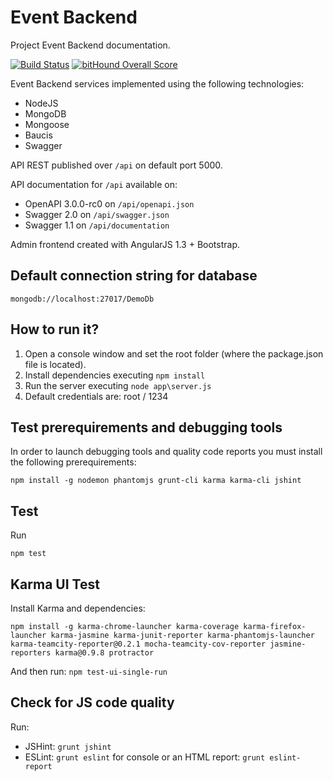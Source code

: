 # Event Backend #
Project Event Backend documentation.

[![Build Status](https://travis-ci.org/pjmolina/event-backend.svg?branch=master)](https://travis-ci.org/pjmolina/event-backend)
[![bitHound Overall Score](https://www.bithound.io/github/pjmolina/event-backend/badges/score.svg)](https://www.bithound.io/github/pjmolina/event-backend)

Event Backend services implemented using the following technologies:

* NodeJS
* MongoDB
* Mongoose
* Baucis
* Swagger

API REST published over `/api` on default port 5000.

API documentation for `/api` available on:
 
* OpenAPI 3.0.0-rc0 on `/api/openapi.json`
* Swagger 2.0 on `/api/swagger.json`
* Swagger 1.1 on `/api/documentation`

Admin frontend created with AngularJS 1.3 + Bootstrap.

## Default connection string for database ##
`mongodb://localhost:27017/DemoDb`

## How to run it? ##

1. Open a console window and set the root folder (where the package.json file is located).
2. Install dependencies executing `npm install`
3. Run the server executing `node app\server.js`
4. Default credentials are: root / 1234

## Test prerequirements and debugging tools ##
In order to launch debugging tools and quality code reports you must install the following prerequirements:

```npm install -g nodemon phantomjs grunt-cli karma karma-cli jshint```

## Test ##
Run 

```npm test```

## Karma UI Test ##
Install Karma and dependencies:

```
npm install -g karma-chrome-launcher karma-coverage karma-firefox-launcher karma-jasmine karma-junit-reporter karma-phantomjs-launcher karma-teamcity-reporter@0.2.1 mocha-teamcity-cov-reporter jasmine-reporters karma@0.9.8 protractor
```

And then run: `npm test-ui-single-run`


## Check for JS code quality ##

Run:
- JSHint: `grunt jshint`
- ESLint: `grunt eslint` for console or an HTML report: `grunt eslint-report`


